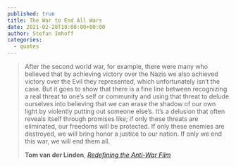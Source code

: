 ```yaml
---
published: true
title: The War to End All Wars
date: 2021-02-28T18:00:00+00:00
author: Stefan Imhoff
categories:
  - quotes
---
```


> After the second world war, for example, there were many who believed that by achieving victory over the Nazis we also achieved victory over the Evil they represented, which unfortunately isn’t the case. But it goes to show that there is a fine line between recognizing a real threat to one’s self or community and using that threat to delude ourselves into believing that we can erase the shadow of our own light by violently putting out someone else’s. It’s a delusion that often reveals itself through promises like; if only these threats are eliminated, our freedoms will be protected. If only these enemies are destroyed, we will bring honor a justice to our nation. If only we end this war, we will end them all.
>
> **Tom van der Linden**, _[Redefining the Anti-War Film](https://youtu.be/yf0G2MPBEYM)_
